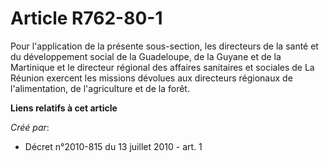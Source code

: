 # Article R762-80-1

Pour l'application de la présente sous-section, les directeurs de la santé et du développement social de la Guadeloupe, de la
Guyane et de la Martinique et le directeur régional des affaires sanitaires et sociales de La Réunion exercent les missions
dévolues aux directeurs régionaux de l'alimentation, de l'agriculture et de la forêt.

**Liens relatifs à cet article**

_Créé par_:

  - Décret n°2010-815 du 13 juillet 2010 - art. 1
